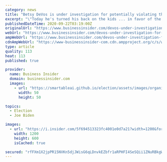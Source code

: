 ```yaml
---
category: news
title: "Betsy DeVos is under investigation for potentially violating the Hatch Act when she slammed Joe Biden in a Fox News interview"
excerpt: "\"Today he's turned his back on the kids ... in favor of the teachers union ... and what they have to demand and it's really shameful,\" DeVos said."
publishedDateTime: 2020-09-22T03:19:00Z
originalUrl: "https://www.businessinsider.com/devos-under-investigation-for-potentially-violating-the-hatch-act-2020-9"
webUrl: "https://www.businessinsider.com/devos-under-investigation-for-potentially-violating-the-hatch-act-2020-9"
ampWebUrl: "https://www.businessinsider.com/devos-under-investigation-for-potentially-violating-the-hatch-act-2020-9?amp"
cdnAmpWebUrl: "https://www-businessinsider-com.cdn.ampproject.org/c/s/www.businessinsider.com/devos-under-investigation-for-potentially-violating-the-hatch-act-2020-9?amp"
type: article
quality: 113
heat: 113
published: true

provider:
  name: Business Insider
  domain: businessinsider.com
  images:
    - url: "https://smartableai.github.io/election/assets/images/organizations/businessinsider.com-50x50.jpg"
      width: 50
      height: 50

topics:
  - Election
  - Joe Biden

images:
  - url: "https://i.insider.com/5f694513323fc4001e0d7a21?width=1200&format=jpeg"
    width: 1200
    height: 600
    isCached: true

secured: "rfFXm1X2jpPR15NVKn5djJWisG6qLDnvkEZbfr1aRPHFI4SeSQii1ZNuRBkgWUmdi5NrRMsUfDCVH8pT+WyPwop6CjBJhSRUiB6EwgM5Q1bdT71xBJ17jq/0H4TJ1EtLJ7dLsDmg783AI/ZPzHjKjjimieWkQkJG6ELwzflZnW53ZoZMPaClEYeW5sw0WsA/TAe2nUBF8jT40PBunewCjAngKIj7c6BaLfGLOKxeOyhm6J1vK9FF3KPZz/ILsMxU3VA7+g9IjjwAO7pk2c36LZFubfnH4qGJ7mGSmnCTLIU5r9pr97FM3RhAzUEW5R52xOThvd6MVctvA7y8P1Pu/EYdi8jgCRsYcSBfhw6EQME=;pqxXn3NMvO+zgss0xB7rdQ=="
---
```


